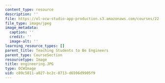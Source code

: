 ```yaml
---
content_type: resource
description: ''
file: https://ol-ocw-studio-app-production.s3.amazonaws.com/courses/22-033-nuclear-systems-design-project-fall-2011/c09c5811a027bc2c0713d6596d9905f9_engineering.JPG
file_type: image/jpeg
image_metadata:
  caption: ''
  credit: ''
  image-alt: ''
learning_resource_types: []
parent_title: Teaching Students to Be Engineers
parent_type: CourseSection
resourcetype: Image
title: engineering.JPG
type: OCWImage
uid: c09c5811-a027-bc2c-0713-d6596d9905f9
---
```

